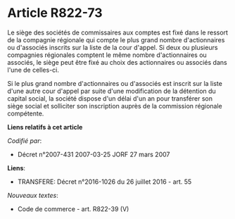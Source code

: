# Article R822-73

Le siège des sociétés de commissaires aux comptes est fixé dans le ressort de la compagnie régionale qui compte le plus grand
nombre d'actionnaires ou d'associés inscrits sur la liste de la cour d'appel. Si deux ou plusieurs compagnies régionales
comptent le même nombre d'actionnaires ou associés, le siège peut être fixé au choix des actionnaires ou associés dans l'une
de celles-ci.

Si le plus grand nombre d'actionnaires ou d'associés est inscrit sur la liste d'une autre cour d'appel par suite d'une
modification de la détention du capital social, la société dispose d'un délai d'un an pour transférer son siège social et
solliciter son inscription auprès de la commission régionale compétente.

**Liens relatifs à cet article**

_Codifié par_:

  - Décret n°2007-431 2007-03-25 JORF 27 mars 2007

**Liens**:

  - TRANSFERE: Décret n°2016-1026 du 26 juillet 2016 - art. 55

_Nouveaux textes_:

  - Code de commerce - art. R822-39 (V)
